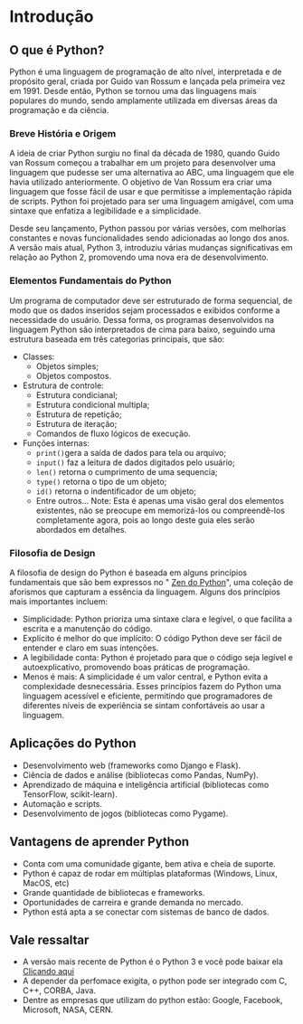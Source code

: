 # Introdução

## O que é Python?
Python é uma linguagem de programação de alto nível, interpretada e de propósito geral, criada por Guido van Rossum e lançada pela primeira vez em 1991. Desde então, Python se tornou uma das linguagens mais populares do mundo, sendo amplamente utilizada em diversas áreas da programação e da ciência.

### Breve História e Origem
A ideia de criar Python surgiu no final da década de 1980, quando Guido van Rossum começou a trabalhar em um projeto para desenvolver uma linguagem que pudesse ser uma alternativa ao ABC, uma linguagem que ele havia utilizado anteriormente. O objetivo de Van Rossum era criar uma linguagem que fosse fácil de usar e que permitisse a implementação rápida de scripts. Python foi projetado para ser uma linguagem amigável, com uma sintaxe que enfatiza a legibilidade e a simplicidade.

Desde seu lançamento, Python passou por várias versões, com melhorias constantes e novas funcionalidades sendo adicionadas ao longo dos anos. A versão mais atual, Python 3, introduziu várias mudanças significativas em relação ao Python 2, promovendo uma nova era de desenvolvimento.

### Elementos Fundamentais do Python
Um programa de computador deve ser estruturado de forma sequencial, de modo que os dados inseridos sejam processados e exibidos conforme a necessidade do usuário. Dessa forma, os programas desenvolvidos na linguagem Python são interpretados de cima para baixo, seguindo uma estrutura baseada em três categorias principais, que são:
- Classes:
    - Objetos simples;
    - Objetos compostos.
- Estrutura de controle:
    - Estrutura condicianal;
    - Estrutura condicional multipla;
    - Estrutura de repetição;
    - Estrutura de iteração;
    - Comandos de fluxo lógicos de execução.
- Funções internas:
    - `print()`gera a saída de dados para tela ou arquivo;
    - `input()` faz a leitura de dados digitados pelo usuário;
    - `len()` retorna o cumprimento de uma sequencia;
    - `type()` retorna o tipo de um objeto;
    - `id()` retorna o indentificador de um objeto;
    - Entre outros...
Note: Esta é apenas uma visão geral dos elementos existentes, não se preocupe em memorizá-los ou compreendê-los completamente agora, pois ao longo deste guia eles serão abordados em detalhes.

### Filosofia de Design
A filosofia de design do Python é baseada em alguns princípios fundamentais que são bem expressos no "
[Zen do Python](https://pt.wikipedia.org/wiki/Zen_de_Python)", uma coleção de aforismos que capturam a essência da linguagem. Alguns dos princípios mais importantes incluem:
- Simplicidade: Python prioriza uma sintaxe clara e legível, o que facilita a escrita e a manutenção do código.
- Explícito é melhor do que implícito: O código Python deve ser fácil de entender e claro em suas intenções.
- A legibilidade conta: Python é projetado para que o código seja legível e autoexplicativo, promovendo boas práticas de programação.
- Menos é mais: A simplicidade é um valor central, e Python evita a complexidade desnecessária.
Esses princípios fazem do Python uma linguagem acessível e eficiente, permitindo que programadores de diferentes níveis de experiência se sintam confortáveis ao usar a linguagem.

## Aplicações do Python
- Desenvolvimento web (frameworks como Django e Flask).
- Ciência de dados e análise (bibliotecas como Pandas, NumPy).
- Aprendizado de máquina e inteligência artificial (bibliotecas como TensorFlow, scikit-learn).
- Automação e scripts.
- Desenvolvimento de jogos (bibliotecas como Pygame).

## Vantagens de aprender Python
- Conta com uma comunidade gigante, bem ativa e cheia de suporte.
- Python é capaz de rodar em múltiplas plataformas (Windows, Linux, MacOS, etc)
- Grande quantidade de bibliotecas e frameworks.
- Oportunidades de carreira e grande demanda no mercado.
- Python está apta a se conectar com sistemas de banco de dados.

## Vale ressaltar
- A versão mais recente de Python é o Python 3 e você pode baixar ela [Clicando aqui](https://www.python.org/)
- A depender da perfomace exigita, o python pode ser integrado com C, C++, CORBA, Java.
- Dentre as empresas que utilizam do python estão: Google, Facebook, Microsoft, NASA, CERN.